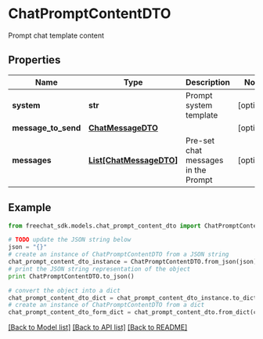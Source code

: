 # ChatPromptContentDTO

Prompt chat template content

## Properties

Name | Type | Description | Notes
------------ | ------------- | ------------- | -------------
**system** | **str** | Prompt system template | [optional] 
**message_to_send** | [**ChatMessageDTO**](ChatMessageDTO.md) |  | [optional] 
**messages** | [**List[ChatMessageDTO]**](ChatMessageDTO.md) | Pre-set chat messages in the Prompt | [optional] 

## Example

```python
from freechat_sdk.models.chat_prompt_content_dto import ChatPromptContentDTO

# TODO update the JSON string below
json = "{}"
# create an instance of ChatPromptContentDTO from a JSON string
chat_prompt_content_dto_instance = ChatPromptContentDTO.from_json(json)
# print the JSON string representation of the object
print ChatPromptContentDTO.to_json()

# convert the object into a dict
chat_prompt_content_dto_dict = chat_prompt_content_dto_instance.to_dict()
# create an instance of ChatPromptContentDTO from a dict
chat_prompt_content_dto_form_dict = chat_prompt_content_dto.from_dict(chat_prompt_content_dto_dict)
```
[[Back to Model list]](../README.md#documentation-for-models) [[Back to API list]](../README.md#documentation-for-api-endpoints) [[Back to README]](../README.md)


